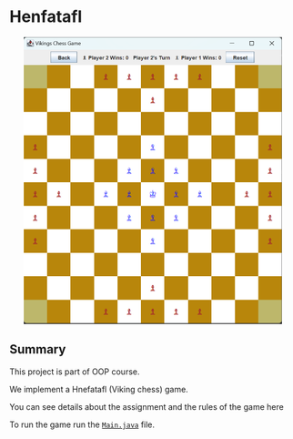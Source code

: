 # Henfatafl

<div style="text-align: center">
    <img src="game_img.png" alt="img" style="zoom: 50%;" />
</div>


## Summary
This project is part of OOP course.

We implement a Hnefatafl (Viking chess) game.

You can see details about the assignment and the rules of the game here

To run the game run the [`Main.java`](src/Main.java) file.
